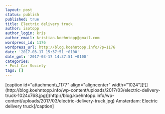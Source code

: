 ```yaml
---
layout: post
status: publish
published: true
title: Electric delivery truck
author: isotopp
author_login: kris
author_email: kristian.koehntopp@gmail.com
wordpress_id: 1176
wordpress_url: http://blog.koehntopp.info/?p=1176
date: '2017-03-17 15:37:51 +0100'
date_gmt: '2017-03-17 14:37:51 +0100'
categories:
- Post Car Society
tags: []
---
```

<p>[caption id="attachment\_1177" align="aligncenter" width="1024"][![](http://blog.koehntopp.info/wp-content/uploads/2017/03/electric-delivery-truck-1024x768.jpg)](http://blog.koehntopp.info/wp-content/uploads/2017/03/electric-delivery-truck.jpg) Amsterdam: Electric delivery truck[/caption]</p>
